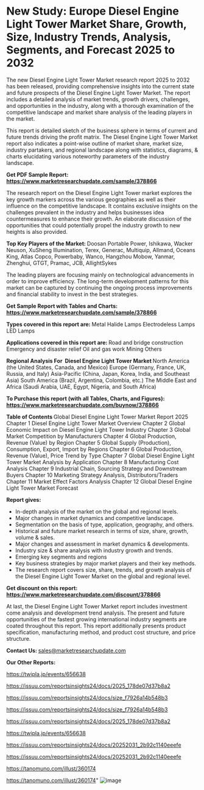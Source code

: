 # New Study: Europe Diesel Engine Light Tower Market Share, Growth, Size, Industry Trends, Analysis, Segments, and Forecast 2025 to 2032

The new Diesel Engine Light Tower Market research report 2025 to 2032 has been released, providing comprehensive insights into the current state and future prospects of the Diesel Engine Light Tower Market. The report includes a detailed analysis of market trends, growth drivers, challenges, and opportunities in the industry, along with a thorough examination of the competitive landscape and market share analysis of the leading players in the market.

This report is detailed sketch of the business sphere in terms of current and future trends driving the profit matrix. The Diesel Engine Light Tower Market report also indicates a point-wise outline of market share, market size, industry partakers, and regional landscape along with statistics, diagrams, &amp; charts elucidating various noteworthy parameters of the industry landscape.

<strong><b>Get PDF Sample Report: <a href=https://www.marketresearchupdate.com/sample/378866>https://www.marketresearchupdate.com/sample/378866</a></b></strong>

The research report on the Diesel Engine Light Tower market explores the key growth markers across the various geographies as well as their influence on the competitive landscape. It contains exclusive insights on the challenges prevalent in the industry and helps businesses idea countermeasures to enhance their growth. An elaborate discussion of the opportunities that could potentially propel the industry growth to new heights is also provided.

<strong><b>Top Key Players of the Market:
</b></strong>Doosan Portable Power, Ishikawa, Wacker Neuson, XuSheng Illumination, Terex, Generac, Multiquip, Allmand, Oceans King, Atlas Copco, Powerbaby, Wanco, Hangzhou Mobow, Yanmar, Zhenghui, GTGT, Pramac, JCB, AllightSykes<strong><b>
</b></strong>

The leading players are focusing mainly on technological advancements in order to improve efficiency. The long-term development patterns for this market can be captured by continuing the ongoing process improvements and financial stability to invest in the best strategies.

<strong><b>Get Sample Report with Tables and Charts: <a href=https://www.marketresearchupdate.com/sample/378866>https://www.marketresearchupdate.com/sample/378866</a></b></strong>

<strong><b>Types covered in this report are:
</b></strong>Metal Halide Lamps
Electrodeless Lamps
LED Lamps<strong><b>
</b></strong>

<strong><b>Applications covered in this report are:
</b></strong>Road and bridge construction
Emergency and disaster relief
Oil and gas work
Mining
Others<strong><b>
</b></strong>

<strong><b>Regional Analysis For  Diesel Engine Light Tower Market</b></strong><strong><b>
</b></strong>North America (the United States, Canada, and Mexico)
Europe (Germany, France, UK, Russia, and Italy)
Asia-Pacific (China, Japan, Korea, India, and Southeast Asia)
South America (Brazil, Argentina, Colombia, etc.)
The Middle East and Africa (Saudi Arabia, UAE, Egypt, Nigeria, and South Africa)

<strong><b>To Purchase this report (with all Tables, Charts, and Figures): <a href=https://www.marketresearchupdate.com/buynow/378866>https://www.marketresearchupdate.com/buynow/378866</a></b></strong>

<strong><b>Table of Contents</b></strong><strong><b>
</b></strong>Global Diesel Engine Light Tower Market Report 2025
Chapter 1 Diesel Engine Light Tower Market Overview
Chapter 2 Global Economic Impact on Diesel Engine Light Tower Industry
Chapter 3 Global Market Competition by Manufacturers
Chapter 4 Global Production, Revenue (Value) by Region
Chapter 5 Global Supply (Production), Consumption, Export, Import by Regions
Chapter 6 Global Production, Revenue (Value), Price Trend by Type
Chapter 7 Global Diesel Engine Light Tower Market Analysis by Application
Chapter 8 Manufacturing Cost Analysis
Chapter 9 Industrial Chain, Sourcing Strategy and Downstream Buyers
Chapter 10 Marketing Strategy Analysis, Distributors/Traders
Chapter 11 Market Effect Factors Analysis
Chapter 12 Global Diesel Engine Light Tower Market Forecast

<strong><b>Report gives:</b></strong>

- In-depth analysis of the market on the global and regional levels.
- Major changes in market dynamics and competitive landscape.
- Segmentation on the basis of type, application, geography, and others.
- Historical and future market research in terms of size, share, growth, volume &amp; sales.
- Major changes and assessment in market dynamics &amp; developments.
- Industry size &amp; share analysis with industry growth and trends.
- Emerging key segments and regions
- Key business strategies by major market players and their key methods.
- The research report covers size, share, trends, and growth analysis of the Diesel Engine Light Tower Market on the global and regional level.

<strong><b>Get discount on this report: <a href=https://www.marketresearchupdate.com/discount/378866>https://www.marketresearchupdate.com/discount/378866</a></b></strong>

At last, the Diesel Engine Light Tower Market report includes investment come analysis and development trend analysis. The present and future opportunities of the fastest growing international industry segments are coated throughout this report. This report additionally presents product specification, manufacturing method, and product cost structure, and price structure.

<strong><b>Contact Us:
</b></strong>sales@marketresearchupdate.com

<strong>Our Other Reports:</strong>

<a href=https://twipla.jp/events/656638>https://twipla.jp/events/656638</a>

<a href=https://issuu.com/reportsinsights24/docs/2025_178de07d37b8a2>https://issuu.com/reportsinsights24/docs/2025_178de07d37b8a2</a>

<a href=https://issuu.com/reportsinsights24/docs/size_f7926a14b548b3>https://issuu.com/reportsinsights24/docs/size_f7926a14b548b3</a>

<a href=https://issuu.com/reportsinsights24/docs/size_f7926a14b548b3>https://issuu.com/reportsinsights24/docs/size_f7926a14b548b3</a>

<a href=https://issuu.com/reportsinsights24/docs/2025_178de07d37b8a2>https://issuu.com/reportsinsights24/docs/2025_178de07d37b8a2</a>

<a href=https://twipla.jp/events/656638>https://twipla.jp/events/656638</a>

<a href=https://issuu.com/reportsinsights24/docs/20252031_2b92c1140eeefe>https://issuu.com/reportsinsights24/docs/20252031_2b92c1140eeefe</a>

<a href=https://issuu.com/reportsinsights24/docs/20252031_2b92c1140eeefe>https://issuu.com/reportsinsights24/docs/20252031_2b92c1140eeefe</a>

<a href=https://tanomuno.com/illust/360174>https://tanomuno.com/illust/360174</a>

<a href=https://tanomuno.com/illust/360174>https://tanomuno.com/illust/360174</a>"
![image](https://github.com/user-attachments/assets/a873f6d5-b9d4-4376-a79a-9c82be8ec703)
